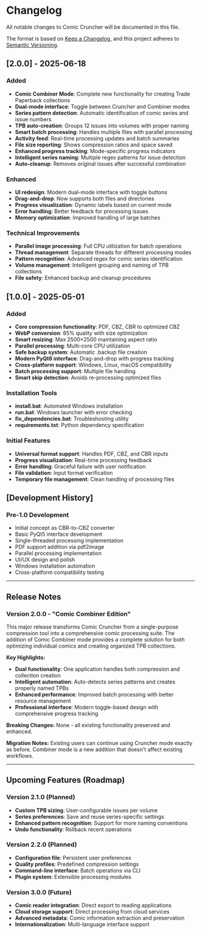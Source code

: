 # Changelog

All notable changes to Comic Cruncher will be documented in this file.

The format is based on [Keep a Changelog](https://keepachangelog.com/en/1.0.0/),
and this project adheres to [Semantic Versioning](https://semver.org/spec/v2.0.0.html).

## [2.0.0] - 2025-06-18

### Added
- **Comic Combiner Mode**: Complete new functionality for creating Trade Paperback collections
- **Dual-mode interface**: Toggle between Cruncher and Combiner modes
- **Series pattern detection**: Automatic identification of comic series and issue numbers
- **TPB auto-creation**: Groups 12 issues into volumes with proper naming
- **Smart batch processing**: Handles multiple files with parallel processing
- **Activity feed**: Real-time processing updates and batch summaries
- **File size reporting**: Shows compression ratios and space saved
- **Enhanced progress tracking**: Mode-specific progress indicators
- **Intelligent series naming**: Multiple regex patterns for issue detection
- **Auto-cleanup**: Removes original issues after successful combination

### Enhanced
- **UI redesign**: Modern dual-mode interface with toggle buttons
- **Drag-and-drop**: Now supports both files and directories
- **Progress visualization**: Dynamic labels based on current mode
- **Error handling**: Better feedback for processing issues
- **Memory optimization**: Improved handling of large batches

### Technical Improvements
- **Parallel image processing**: Full CPU utilization for batch operations
- **Thread management**: Separate threads for different processing modes
- **Pattern recognition**: Advanced regex for comic series identification
- **Volume management**: Intelligent grouping and naming of TPB collections
- **File safety**: Enhanced backup and cleanup procedures

## [1.0.0] - 2025-05-01

### Added
- **Core compression functionality**: PDF, CBZ, CBR to optimized CBZ
- **WebP conversion**: 85% quality with size optimization
- **Smart resizing**: Max 2500×2500 maintaining aspect ratio
- **Parallel processing**: Multi-core CPU utilization
- **Safe backup system**: Automatic .backup file creation
- **Modern PyQt6 interface**: Drag-and-drop with progress tracking
- **Cross-platform support**: Windows, Linux, macOS compatibility
- **Batch processing support**: Multiple file handling
- **Smart skip detection**: Avoids re-processing optimized files

### Installation Tools
- **install.bat**: Automated Windows installation
- **run.bat**: Windows launcher with error checking
- **fix_dependencies.bat**: Troubleshooting utility
- **requirements.txt**: Python dependency specification

### Initial Features
- **Universal format support**: Handles PDF, CBZ, and CBR inputs
- **Progress visualization**: Real-time processing feedback
- **Error handling**: Graceful failure with user notification
- **File validation**: Input format verification
- **Temporary file management**: Clean handling of processing files

## [Development History]

### Pre-1.0 Development
- Initial concept as CBR-to-CBZ converter
- Basic PyQt5 interface development
- Single-threaded processing implementation
- PDF support addition via pdf2image
- Parallel processing implementation
- UI/UX design and polish
- Windows installation automation
- Cross-platform compatibility testing

---

## Release Notes

### Version 2.0.0 - "Comic Combiner Edition"

This major release transforms Comic Cruncher from a single-purpose compression tool into a comprehensive comic processing suite. The addition of Comic Combiner mode provides a complete solution for both optimizing individual comics and creating organized TPB collections.

**Key Highlights:**
- **Dual functionality**: One application handles both compression and collection creation
- **Intelligent automation**: Auto-detects series patterns and creates properly named TPBs
- **Enhanced performance**: Improved batch processing with better resource management
- **Professional interface**: Modern toggle-based design with comprehensive progress tracking

**Breaking Changes:**
None - all existing functionality preserved and enhanced.

**Migration Notes:**
Existing users can continue using Cruncher mode exactly as before. Combiner mode is a new addition that doesn't affect existing workflows.

---

## Upcoming Features (Roadmap)

### Version 2.1.0 (Planned)
- **Custom TPB sizing**: User-configurable issues per volume
- **Series preferences**: Save and reuse series-specific settings
- **Enhanced pattern recognition**: Support for more naming conventions
- **Undo functionality**: Rollback recent operations

### Version 2.2.0 (Planned)
- **Configuration file**: Persistent user preferences
- **Quality profiles**: Predefined compression settings
- **Command-line interface**: Batch operations via CLI
- **Plugin system**: Extensible processing modules

### Version 3.0.0 (Future)
- **Comic reader integration**: Direct export to reading applications
- **Cloud storage support**: Direct processing from cloud services
- **Advanced metadata**: Comic information extraction and preservation
- **Internationalization**: Multi-language interface support
